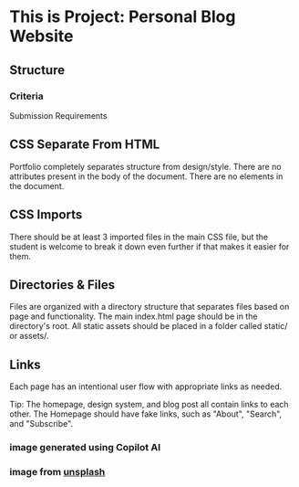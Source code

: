 # This is Project: Personal Blog Website
## Structure

### Criteria

Submission Requirements

## CSS Separate From HTML

Portfolio completely separates structure from design/style.
There are no attributes present in the body of the document.
There are no elements in the document.

## CSS Imports

There should be at least 3 imported files in the main CSS file, but the student is welcome to break it down even further if that makes it easier for them.

## Directories & Files

Files are organized with a directory structure that separates files based on page and functionality.
The main index.html page should be in the directory's root.
All static assets should be placed in a folder called static/ or assets/.

## Links

Each page has an intentional user flow with appropriate links as needed.

Tip: The homepage, design system, and blog post all contain links to each other. The Homepage should have fake links, such as "About", "Search", and "Subscribe".

### image generated using Copilot AI

### image from [unsplash](https://unsplash.com/)
